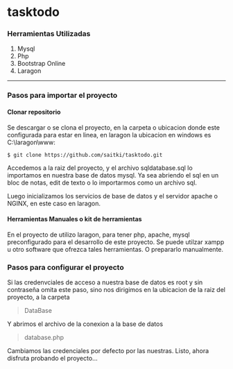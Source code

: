 # tasktodo

### Herramientas Utilizadas
                
1. Mysql
2. Php
3. Bootstrap Online
4. Laragon
              
----
### Pasos para importar el proyecto              
#### Clonar repositorio
Se descargar o se clona el proyecto, en la carpeta o ubicacion donde este configurada para estar en linea, en laragon la ubicacion en windows es C:\laragon\www\:

`$ git clone https://github.com/saitki/tasktodo.git`

Accedemos a la raiz del proyecto, y el archivo sqldatabase.sql lo importamos en nuestra base de datos mysql. Ya sea abriendo el sql en un bloc de notas, edit de texto o lo importarmos como un archivo sql.

Luego inicializamos los servicios de base de datos y el servidor apache o NGINX, en este caso en laragon.

#### Herramientas Manuales o kit de herramientas
En el proyecto de utilizo laragon, para tener php, apache, mysql preconfigurado para el desarrollo de este proyecto. Se puede utilzar xampp u otro software que ofrezca tales herramientas. O prepararlo manualmente.

### Pasos para configurar el proyecto 

Si las credenvciales de acceso a nuestra base de datos es root y sin contraseña omita este paso, sino nos dirigimos en la ubicacion de la raiz del proyecto, a la carpeta

> DataBase

Y abrimos el archivo de la conexion a la base de datos 

> database.php 

Cambiamos las credenciales por defecto por las nuestras.
Listo, ahora disfruta probando el proyecto...